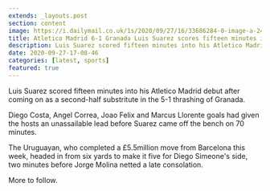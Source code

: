 ```yaml
---
extends: _layouts.post
section: content
image: https://i.dailymail.co.uk/1s/2020/09/27/16/33686284-0-image-a-24_1601222314679.jpg 
title: Atletico Madrid 6-1 Granada Luis Suarez scores fifteen minutes into debut 
description: Luis Suarez scored fifteen minutes into his Atletico Madrid debut after coming on as a second-half substritute in the 5-1 thrashing of Granada.  
date: 2020-09-27-17-08-46 
categories: [latest, sports] 
featured: true 
--- 
```

Luis Suarez scored fifteen minutes into his Atletico Madrid debut after coming on as a second-half substritute in the 5-1 thrashing of Granada. 

Diego Costa, Angel Correa, Joao Felix and Marcus Llorente goals had given the hosts an unassailable lead before Suarez came off the bench on 70 minutes. 

The Uruguayan, who completed a £5.5million move from Barcelona this week, headed in from six yards to make it five for Diego Simeone's side, two minutes before Jorge Molina netted a late consolation. 

More to follow. 





